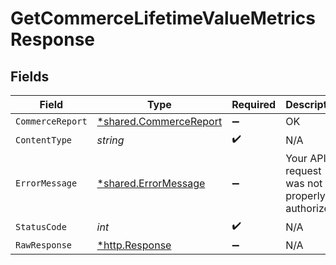 # GetCommerceLifetimeValueMetricsResponse


## Fields

| Field                                                           | Type                                                            | Required                                                        | Description                                                     |
| --------------------------------------------------------------- | --------------------------------------------------------------- | --------------------------------------------------------------- | --------------------------------------------------------------- |
| `CommerceReport`                                                | [*shared.CommerceReport](../../models/shared/commercereport.md) | :heavy_minus_sign:                                              | OK                                                              |
| `ContentType`                                                   | *string*                                                        | :heavy_check_mark:                                              | N/A                                                             |
| `ErrorMessage`                                                  | [*shared.ErrorMessage](../../models/shared/errormessage.md)     | :heavy_minus_sign:                                              | Your API request was not properly authorized.                   |
| `StatusCode`                                                    | *int*                                                           | :heavy_check_mark:                                              | N/A                                                             |
| `RawResponse`                                                   | [*http.Response](https://pkg.go.dev/net/http#Response)          | :heavy_minus_sign:                                              | N/A                                                             |